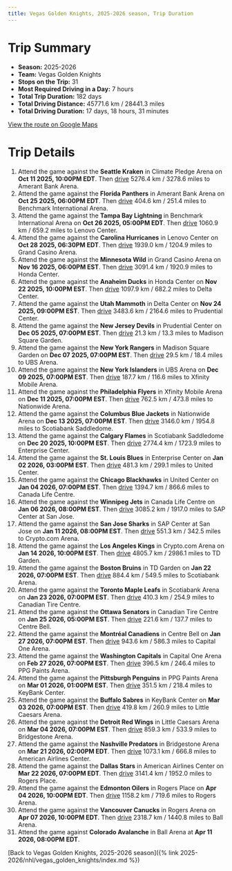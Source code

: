 ```yaml
---
title: Vegas Golden Knights, 2025-2026 season, Trip Duration
---
```


# Trip Summary
- **Season:** 2025-2026
- **Team:** Vegas Golden Knights
- **Stops on the Trip:** 31
- **Most Required Driving in a Day:** 7 hours
- **Total Trip Duration:** 182 days
- **Total Driving Distance:** 45771.6 km / 28441.3 miles
- **Total Driving Duration:** 17 days, 18 hours, 31 minutes

[View the route on Google Maps](https://www.google.com/maps/dir/Climate+Pledge+Arena+Seattle/Amerant+Bank+Arena+Florida/Benchmark+International+Arena+Tampa+Bay/Lenovo+Center+Carolina/Grand+Casino+Arena+Minnesota/Honda+Center+Anaheim/Delta+Center+Utah/Prudential+Center+New+Jersey/Madison+Square+Garden+New+York/UBS+Arena+New+York/Xfinity+Mobile+Arena+Philadelphia/Nationwide+Arena+Columbus/Scotiabank+Saddledome+Calgary/Enterprise+Center+St.+Louis/United+Center+Chicago/Canada+Life+Centre+Winnipeg/SAP+Center+at+San+Jose+San+Jose/Crypto.com+Arena+Los+Angeles/TD+Garden+Boston/Scotiabank+Arena+Toronto/Canadian+Tire+Centre+Ottawa/Centre+Bell+Montréal/Capital+One+Arena+Washington/PPG+Paints+Arena+Pittsburgh/KeyBank+Center+Buffalo/Little+Caesars+Arena+Detroit/Bridgestone+Arena+Nashville/American+Airlines+Center+Dallas/Rogers+Place+Edmonton/Rogers+Arena+Vancouver/Ball+Arena+Colorado)

# Trip Details
1. Attend the game against the **Seattle Kraken** in Climate Pledge Arena on **Oct 11 2025, 10:00PM EDT**. Then [drive](https://www.google.com/maps/dir/Climate+Pledge+Arena+Seattle/Amerant+Bank+Arena+Florida) 5276.4 km / 3278.6 miles to Amerant Bank Arena.
2. Attend the game against the **Florida Panthers** in Amerant Bank Arena on **Oct 25 2025, 06:00PM EDT**. Then [drive](https://www.google.com/maps/dir/Amerant+Bank+Arena+Florida/Benchmark+International+Arena+Tampa+Bay) 404.6 km / 251.4 miles to Benchmark International Arena.
3. Attend the game against the **Tampa Bay Lightning** in Benchmark International Arena on **Oct 26 2025, 05:00PM EDT**. Then [drive](https://www.google.com/maps/dir/Benchmark+International+Arena+Tampa+Bay/Lenovo+Center+Carolina) 1060.9 km / 659.2 miles to Lenovo Center.
4. Attend the game against the **Carolina Hurricanes** in Lenovo Center on **Oct 28 2025, 06:30PM EDT**. Then [drive](https://www.google.com/maps/dir/Lenovo+Center+Carolina/Grand+Casino+Arena+Minnesota) 1939.0 km / 1204.9 miles to Grand Casino Arena.
5. Attend the game against the **Minnesota Wild** in Grand Casino Arena on **Nov 16 2025, 06:00PM EST**. Then [drive](https://www.google.com/maps/dir/Grand+Casino+Arena+Minnesota/Honda+Center+Anaheim) 3091.4 km / 1920.9 miles to Honda Center.
6. Attend the game against the **Anaheim Ducks** in Honda Center on **Nov 22 2025, 10:00PM EST**. Then [drive](https://www.google.com/maps/dir/Honda+Center+Anaheim/Delta+Center+Utah) 1097.9 km / 682.2 miles to Delta Center.
7. Attend the game against the **Utah Mammoth** in Delta Center on **Nov 24 2025, 09:00PM EST**. Then [drive](https://www.google.com/maps/dir/Delta+Center+Utah/Prudential+Center+New+Jersey) 3483.6 km / 2164.6 miles to Prudential Center.
8. Attend the game against the **New Jersey Devils** in Prudential Center on **Dec 05 2025, 07:00PM EST**. Then [drive](https://www.google.com/maps/dir/Prudential+Center+New+Jersey/Madison+Square+Garden+New+York) 21.3 km / 13.3 miles to Madison Square Garden.
9. Attend the game against the **New York Rangers** in Madison Square Garden on **Dec 07 2025, 07:00PM EST**. Then [drive](https://www.google.com/maps/dir/Madison+Square+Garden+New+York/UBS+Arena+New+York) 29.5 km / 18.4 miles to UBS Arena.
10. Attend the game against the **New York Islanders** in UBS Arena on **Dec 09 2025, 07:00PM EST**. Then [drive](https://www.google.com/maps/dir/UBS+Arena+New+York/Xfinity+Mobile+Arena+Philadelphia) 187.7 km / 116.6 miles to Xfinity Mobile Arena.
11. Attend the game against the **Philadelphia Flyers** in Xfinity Mobile Arena on **Dec 11 2025, 07:00PM EST**. Then [drive](https://www.google.com/maps/dir/Xfinity+Mobile+Arena+Philadelphia/Nationwide+Arena+Columbus) 762.5 km / 473.8 miles to Nationwide Arena.
12. Attend the game against the **Columbus Blue Jackets** in Nationwide Arena on **Dec 13 2025, 07:00PM EST**. Then [drive](https://www.google.com/maps/dir/Nationwide+Arena+Columbus/Scotiabank+Saddledome+Calgary) 3146.0 km / 1954.8 miles to Scotiabank Saddledome.
13. Attend the game against the **Calgary Flames** in Scotiabank Saddledome on **Dec 20 2025, 10:00PM EST**. Then [drive](https://www.google.com/maps/dir/Scotiabank+Saddledome+Calgary/Enterprise+Center+St.+Louis) 2774.4 km / 1723.9 miles to Enterprise Center.
14. Attend the game against the **St. Louis Blues** in Enterprise Center on **Jan 02 2026, 03:00PM EST**. Then [drive](https://www.google.com/maps/dir/Enterprise+Center+St.+Louis/United+Center+Chicago) 481.3 km / 299.1 miles to United Center.
15. Attend the game against the **Chicago Blackhawks** in United Center on **Jan 04 2026, 07:00PM EST**. Then [drive](https://www.google.com/maps/dir/United+Center+Chicago/Canada+Life+Centre+Winnipeg) 1394.7 km / 866.6 miles to Canada Life Centre.
16. Attend the game against the **Winnipeg Jets** in Canada Life Centre on **Jan 06 2026, 08:00PM EST**. Then [drive](https://www.google.com/maps/dir/Canada+Life+Centre+Winnipeg/SAP+Center+at+San+Jose+San+Jose) 3085.2 km / 1917.0 miles to SAP Center at San Jose.
17. Attend the game against the **San Jose Sharks** in SAP Center at San Jose on **Jan 11 2026, 08:00PM EST**. Then [drive](https://www.google.com/maps/dir/SAP+Center+at+San+Jose+San+Jose/Crypto.com+Arena+Los+Angeles) 551.3 km / 342.5 miles to Crypto.com Arena.
18. Attend the game against the **Los Angeles Kings** in Crypto.com Arena on **Jan 14 2026, 10:00PM EST**. Then [drive](https://www.google.com/maps/dir/Crypto.com+Arena+Los+Angeles/TD+Garden+Boston) 4805.7 km / 2986.1 miles to TD Garden.
19. Attend the game against the **Boston Bruins** in TD Garden on **Jan 22 2026, 07:00PM EST**. Then [drive](https://www.google.com/maps/dir/TD+Garden+Boston/Scotiabank+Arena+Toronto) 884.4 km / 549.5 miles to Scotiabank Arena.
20. Attend the game against the **Toronto Maple Leafs** in Scotiabank Arena on **Jan 23 2026, 07:00PM EST**. Then [drive](https://www.google.com/maps/dir/Scotiabank+Arena+Toronto/Canadian+Tire+Centre+Ottawa) 410.3 km / 254.9 miles to Canadian Tire Centre.
21. Attend the game against the **Ottawa Senators** in Canadian Tire Centre on **Jan 25 2026, 05:00PM EST**. Then [drive](https://www.google.com/maps/dir/Canadian+Tire+Centre+Ottawa/Centre+Bell+Montréal) 221.6 km / 137.7 miles to Centre Bell.
22. Attend the game against the **Montréal Canadiens** in Centre Bell on **Jan 27 2026, 07:00PM EST**. Then [drive](https://www.google.com/maps/dir/Centre+Bell+Montréal/Capital+One+Arena+Washington) 943.6 km / 586.3 miles to Capital One Arena.
23. Attend the game against the **Washington Capitals** in Capital One Arena on **Feb 27 2026, 07:00PM EST**. Then [drive](https://www.google.com/maps/dir/Capital+One+Arena+Washington/PPG+Paints+Arena+Pittsburgh) 396.5 km / 246.4 miles to PPG Paints Arena.
24. Attend the game against the **Pittsburgh Penguins** in PPG Paints Arena on **Mar 01 2026, 01:00PM EST**. Then [drive](https://www.google.com/maps/dir/PPG+Paints+Arena+Pittsburgh/KeyBank+Center+Buffalo) 351.5 km / 218.4 miles to KeyBank Center.
25. Attend the game against the **Buffalo Sabres** in KeyBank Center on **Mar 03 2026, 07:00PM EST**. Then [drive](https://www.google.com/maps/dir/KeyBank+Center+Buffalo/Little+Caesars+Arena+Detroit) 419.8 km / 260.9 miles to Little Caesars Arena.
26. Attend the game against the **Detroit Red Wings** in Little Caesars Arena on **Mar 04 2026, 07:00PM EST**. Then [drive](https://www.google.com/maps/dir/Little+Caesars+Arena+Detroit/Bridgestone+Arena+Nashville) 859.3 km / 533.9 miles to Bridgestone Arena.
27. Attend the game against the **Nashville Predators** in Bridgestone Arena on **Mar 21 2026, 02:00PM EDT**. Then [drive](https://www.google.com/maps/dir/Bridgestone+Arena+Nashville/American+Airlines+Center+Dallas) 1073.1 km / 666.8 miles to American Airlines Center.
28. Attend the game against the **Dallas Stars** in American Airlines Center on **Mar 22 2026, 07:00PM EDT**. Then [drive](https://www.google.com/maps/dir/American+Airlines+Center+Dallas/Rogers+Place+Edmonton) 3141.4 km / 1952.0 miles to Rogers Place.
29. Attend the game against the **Edmonton Oilers** in Rogers Place on **Apr 04 2026, 10:00PM EDT**. Then [drive](https://www.google.com/maps/dir/Rogers+Place+Edmonton/Rogers+Arena+Vancouver) 1158.2 km / 719.6 miles to Rogers Arena.
30. Attend the game against the **Vancouver Canucks** in Rogers Arena on **Apr 07 2026, 10:00PM EDT**. Then [drive](https://www.google.com/maps/dir/Rogers+Arena+Vancouver/Ball+Arena+Colorado) 2318.7 km / 1440.8 miles to Ball Arena.
31. Attend the game against **Colorado Avalanche** in Ball Arena at **Apr 11 2026, 08:00PM EDT**.

[Back to Vegas Golden Knights, 2025-2026 season]({% link 2025-2026/nhl/vegas_golden_knights/index.md %})
